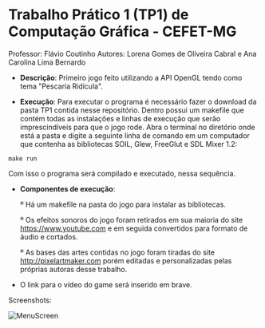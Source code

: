 # Trabalho Prático 1 (TP1) de Computação Gráfica - CEFET-MG

Professor: Flávio Coutinho
Autores: Lorena Gomes de Oliveira Cabral e Ana Carolina Lima Bernardo

* **Descrição**: Primeiro jogo feito utilizando a API OpenGL tendo como tema "Pescaria Ridícula".

* **Execução**: Para executar o programa é necessário fazer o download da pasta TP1 contida nesse repositório. Dentro possui um makefile que contém todas as instalações e linhas de execução que serão imprescindíveis para que o jogo rode. Abra o terminal no diretório onde está a pasta e digite a seguinte linha de comando em um computador que contenha as bibliotecas SOIL, Glew, FreeGlut e SDL Mixer 1.2:

```
make run
```
Com isso o programa será compilado e executado, nessa sequência. 

* **Componentes de execução**: 

  º Há um makefile na pasta do jogo para instalar as bibliotecas.
  
  º Os efeitos sonoros do jogo foram retirados em sua maioria do site https://www.youtube.com e em seguida convertidos para formato de áudio e cortados.
  
  º As bases das artes contidas no jogo foram tiradas do site http://pixelartmaker.com porém editadas e personalizadas pelas próprias autoras desse trabalho.
  
* O link para o vídeo do game será inserido em brave. 

Screenshots: 

![MenuScreen](https://user-images.githubusercontent.com/42523044/56629214-05e08700-6623-11e9-9e13-973bbd1dc689.png)

